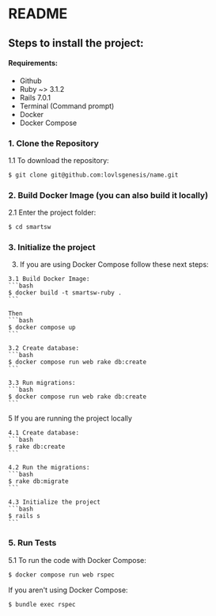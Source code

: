 # README

## Steps to install the project:

#### Requirements:

* Github
* Ruby ~> 3.1.2
* Rails 7.0.1
* Terminal (Command prompt)
* Docker
* Docker Compose

### 1. Clone the Repository

  1.1 To download the repository:
  ```bash
  $ git clone git@github.com:lovlsgenesis/name.git
  ```

### 2. Build Docker Image (you can also build it locally)

  2.1 Enter the project folder:
  ```bash
  $ cd smartsw
  ```

### 3. Initialize the project

  3. If you are using Docker Compose follow these next steps:

    3.1 Build Docker Image:
    ```bash
    $ docker build -t smartsw-ruby .
    ```

    Then
    ```bash
    $ docker compose up
    ```

    3.2 Create database:
    ```bash
    $ docker compose run web rake db:create
    ```

    3.3 Run migrations:
    ```bash
    $ docker compose run web rake db:create
    ```

  5 If you are running the project locally

    4.1 Create database:
    ```bash
    $ rake db:create
    ```

    4.2 Run the migrations:
    ```bash
    $ rake db:migrate
    ```

    4.3 Initialize the project
    ```bash
    $ rails s
    ```

### 5. Run Tests

  5.1 To run the code with Docker Compose:
  ```bash
  $ docker compose run web rspec
  ```

  If you aren't using Docker Compose:
  ```bash
  $ bundle exec rspec
  ```



